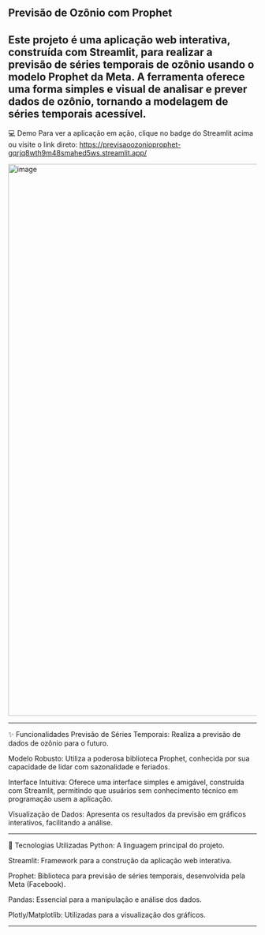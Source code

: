 ## Previsão de Ozônio com Prophet
Este projeto é uma aplicação web interativa, construída com Streamlit, para realizar a previsão de séries temporais de ozônio usando o modelo Prophet da Meta. A ferramenta oferece uma forma simples e visual de analisar e prever dados de ozônio, tornando a modelagem de séries temporais acessível.
---

💻 Demo
Para ver a aplicação em ação, clique no badge do Streamlit acima ou visite o link direto: 
https://previsaoozonioprophet-gqrjq8wth9m48smahed5ws.streamlit.app/




<img width="566" height="1119" alt="image" src="https://github.com/user-attachments/assets/4a7a946e-2673-46c6-aba7-be92008442e1" />


---
✨ Funcionalidades
Previsão de Séries Temporais: Realiza a previsão de dados de ozônio para o futuro.

Modelo Robusto: Utiliza a poderosa biblioteca Prophet, conhecida por sua capacidade de lidar com sazonalidade e feriados.

Interface Intuitiva: Oferece uma interface simples e amigável, construída com Streamlit, permitindo que usuários sem conhecimento técnico em programação usem a aplicação.

Visualização de Dados: Apresenta os resultados da previsão em gráficos interativos, facilitando a análise.

---

🚀 Tecnologias Utilizadas
Python: A linguagem principal do projeto.

Streamlit: Framework para a construção da aplicação web interativa.

Prophet: Biblioteca para previsão de séries temporais, desenvolvida pela Meta (Facebook).

Pandas: Essencial para a manipulação e análise dos dados.

Plotly/Matplotlib: Utilizadas para a visualização dos gráficos.

---
